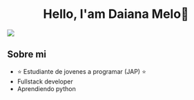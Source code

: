 <div align="center">
<h1 align="center">Hello, I'am Daiana Melo👋</h1>
</div>
<img src="https://imgur.com/a/haJWYwF#E4ajsSw">


## Sobre mi

- ⭐ Estudiante de jovenes a programar (JAP) ⭐ 
- Fullstack developer
- Aprendiendo python
<br>

